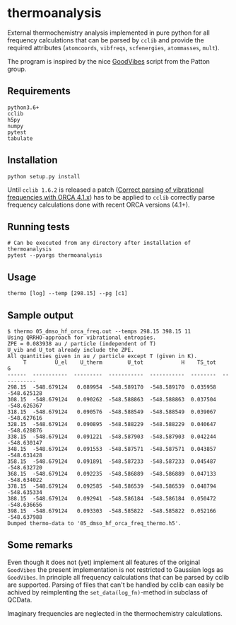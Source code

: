 # thermoanalysis

External thermochemistry analysis implemented in pure python for all
frequency calculations that can be parsed by `cclib` and provide the
required attributes (`atomcoords`, `vibfreqs`, `scfenergies`, `atommasses`, `mult`).

The program is inspired by the nice [GoodVibes](https://github.com/bobbypaton/GoodVibes) script from the Patton group.

## Requirements
```
python3.6+
cclib
h5py
numpy
pytest
tabulate
```

## Installation
```
python setup.py install
```
Until `cclib 1.6.2` is released a patch ([Correct parsing of vibrational frequencies with ORCA 4.1.x](https://github.com/cclib/cclib/pull/706/commits/18a3945ed6eaa82f418e2150eb5307be9697c238)) has to be applied to `cclib` correctly parse frequency calculations done with recent ORCA versions (4.1+).

## Running tests
```
# Can be executed from any directory after installation of thermoanalysis
pytest --pyargs thermoanalysis
```

## Usage
```
thermo [log] --temp [298.15] --pg [c1]
```

## Sample output
```
$ thermo 05_dmso_hf_orca_freq.out --temps 298.15 398.15 11
Using QRRHO-approach for vibrational entropies.
ZPE = 0.083938 au / particle (independent of T)
U_vib and U_tot already include the ZPE.
All quantities given in au / particle except T (given in K).
     T         U_el    U_therm        U_tot            H    TS_tot            G
------  -----------  ---------  -----------  -----------  --------  -----------
298.15  -548.679124   0.089954  -548.589170  -548.589170  0.035958  -548.625128
308.15  -548.679124   0.090262  -548.588863  -548.588863  0.037504  -548.626367
318.15  -548.679124   0.090576  -548.588549  -548.588549  0.039067  -548.627616
328.15  -548.679124   0.090895  -548.588229  -548.588229  0.040647  -548.628876
338.15  -548.679124   0.091221  -548.587903  -548.587903  0.042244  -548.630147
348.15  -548.679124   0.091553  -548.587571  -548.587571  0.043857  -548.631428
358.15  -548.679124   0.091891  -548.587233  -548.587233  0.045487  -548.632720
368.15  -548.679124   0.092235  -548.586889  -548.586889  0.047133  -548.634022
378.15  -548.679124   0.092585  -548.586539  -548.586539  0.048794  -548.635334
388.15  -548.679124   0.092941  -548.586184  -548.586184  0.050472  -548.636656
398.15  -548.679124   0.093303  -548.585822  -548.585822  0.052166  -548.637988
Dumped thermo-data to '05_dmso_hf_orca_freq_thermo.h5'.
```

## Some remarks
Even though it does not (yet) implement all features of the original `GoodVibes` the present implementation is not restricted to Gaussian logs as `GoodVibes`. In principle all frequency calculations that can be parsed by cclib are supported. Parsing of files that can't be handled by cclib can easily be achived by reimplenting the `set_data(log_fn)`-method in subclass of QCData.

Imaginary frequencies are neglected in the thermochemistry calculations.
